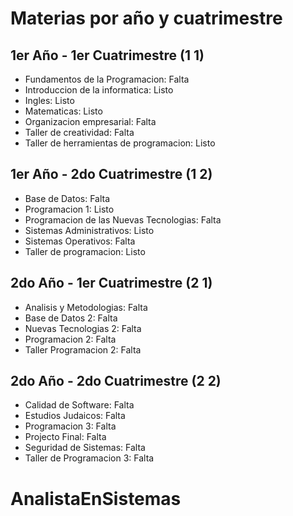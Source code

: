 # Materias por año y cuatrimestre

## 1er Año - 1er Cuatrimestre (1 1)
- Fundamentos de la Programacion: Falta
- Introduccion de la informatica: Listo
- Ingles: Listo
- Matematicas: Listo
- Organizacion empresarial: Falta
- Taller de creatividad: Falta
- Taller de herramientas de programacion: Listo

## 1er Año - 2do Cuatrimestre (1 2)
- Base de Datos: Falta
- Programacion 1: Listo
- Programacion de las Nuevas Tecnologias: Falta
- Sistemas Administrativos: Listo
- Sistemas Operativos: Falta
- Taller de programacion: Listo

## 2do Año - 1er Cuatrimestre (2 1)
- Analisis y Metodologias: Falta
- Base de Datos 2: Falta
- Nuevas Tecnologias 2: Falta
- Programacion 2: Falta
- Taller Programacion 2: Falta

## 2do Año - 2do Cuatrimestre (2 2)
- Calidad de Software: Falta
- Estudios Judaicos: Falta
- Programacion 3: Falta
- Projecto Final: Falta
- Seguridad de Sistemas: Falta
- Taller de Programacion 3: Falta
# AnalistaEnSistemas